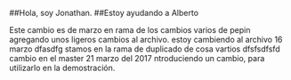 ##Hola, soy Jonathan. 
##Estoy ayudando a Alberto

Este cambio es de marzo en rama de los cambios varios de pepin
agregando unos ligeros cambios al archivo.
estoy cambiendo al archivo 16 marzo
dfasdfg
stamos en la rama de duplicado de cosa vartios
dfsfsdfsfd cambio en el master
21 marzo
del 2017
ntroduciendo un cambio, para utilizarlo en la demostración.

